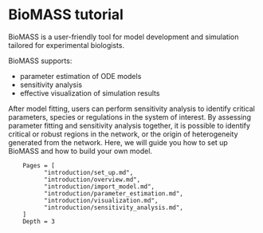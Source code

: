 # BioMASS tutorial


BioMASS is a user-friendly tool for model development and simulation tailored for experimental biologists. 

BioMASS supports:


- parameter estimation of ODE models
- sensitivity analysis
- effective visualization of simulation results

After model fitting, users can perform sensitivity analysis to identify critical parameters, species or regulations in the system of interest. 
By assessing parameter fitting and sensitivity analysis together, it is possible to identify critical or robust regions in the network, or the origin of heterogeneity generated from the network.
Here, we will guide you how to set up BioMASS and how to build your own model.

```@contents
    Pages = [
          "introduction/set_up.md",
          "introduction/overview.md",
          "introduction/import_model.md",
          "introduction/parameter_estimation.md",
          "introduction/visualization.md",
          "introduction/sensitivity_analysis.md",
    ]
    Depth = 3
```